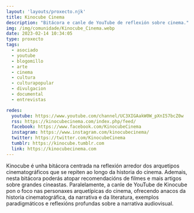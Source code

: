 ```yaml
---
layout: 'layouts/proxecto.njk'
title: Kinocube Cinema
description: "Bitácora e canle de YouTube de reflexión sobre cinema."
img: /img/comunidade/Kinocube_Cinema.webp
date: 2023-02-14 10:34:05
type: proxecto
tags:
  - asociado
  - youtube
  - blogomillo
  - arte
  - cinema
  - cultura
  - culturapopular
  - divulgacion
  - documental
  - entrevistas

redes:
  youtube: https://www.youtube.com/channel/UC3XIGAakW0W_pXnI57bcZ0w
  rss: https://kinocubecinema.com/index.php/feed/
  facebook: https://www.facebook.com/KinocubeCinema
  instagram: https://www.instagram.com/kinocubecinema/
  twitter: https://twitter.com/KinocubeCinema
  tumblr: https://kinocube.tumblr.com
  link: https://kinocubecinema.com
---
```

Kinocube é unha bitácora centrada na reflexión arredor dos arquetipos cinematográficos que se repiten ao longo da historia do cinema. Ademais, nesta bitácora poderás atopar recomendacións de filmes e mais artigos sobre grandes cineastas. Paralelamente, a canle de YouTube de Kinocube pon o foco nas personaxes arquetípicas do cinema, ofrecendo anacos da historia cinematográfica, da narrativa e da literatura, exemplos paradigmáticos e reflexións profundas sobre a narrativa audiovisual.